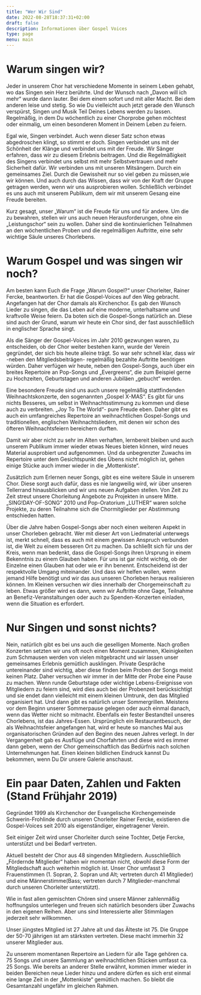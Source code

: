 ```yaml
---
title: "Wer Wir Sind"
date: 2022-08-28T18:37:31+02:00
draft: false
description: Informationen über Gospel Voices
type: page
menu: main
---
```


# Warum singen wir?
Jeder in unserem Chor hat verschiedene Momente in seinem Leben gehabt, wo das Singen sein Herz berührte.
Und der Wunsch nach „Davon will ich mehr“ wurde dann lauter.
Bei dem einem sofort und mit aller Macht.
Bei dem anderen leise und stetig.
So wie Du vielleicht auch jetzt gerade den Wunsch verspürst, Singen und Musik Teil Deines Lebens werden zu lassen.
Regelmäßig, in dem Du wöchentlich zu einer Chorprobe gehen möchtest oder einmalig, um einen besonderen Moment in Deinem Leben zu feiern.

Egal wie, Singen verbindet.
Auch wenn dieser Satz schon etwas abgedroschen klingt, so stimmt er doch.
Singen verbindet uns mit der Schönheit der Klänge und verbindet uns mit der Freude.
Wir Sänger erfahren, dass wir zu diesem Erlebnis beitragen.
Und die Regelmäßigkeit des Singens verbindet uns selbst mit mehr Selbstvertrauen und mehr Sicherheit dafür.
Wir verbinden uns mit unseren Mitsängern.
Durch ein gemeinsames Ziel.
Durch die Gewissheit nur so viel geben zu müssen,wie wir können.
Und auch durch das Wissen, dass wir von der Kraft der Gruppe getragen werden, wenn wir uns ausprobieren wollen.
Schließlich verbindet es uns auch mit unserem Publikum, dem wir mit unserem Gesang eine Freude bereiten.

Kurz gesagt, unser „Warum“ ist die Freude für uns und für andere.
Um die zu bewahren, stellen wir uns auch neuen Herausforderungen, ohne ein „Leistungschor“ sein zu wollen.
Daher sind die kontinuierlichen Teilnahmen an den wöchentlichen Proben und die regelmäßigen Auftritte, eine sehr wichtige Säule unseres Chorlebens.

# Warum Gospel und was singen wir noch?
Am besten kann Euch die Frage „Warum Gospel?“ unser Chorleiter, Rainer Fercke, beantworten.
Er hat die Gospel-Voices auf den Weg gebracht.
Angefangen hat der Chor damals als Kirchenchor.
Es gab den Wunsch Lieder zu singen, die das Leben auf eine moderne, unterhaltsame und kraftvolle Weise feiern.
Da boten sich die Gospel-Songs natürlich an.
Diese sind auch der Grund, warum wir heute ein Chor sind, der fast ausschließlich in englischer Sprache singt.

Als die Sänger der Gospel-Voices im Jahr 2010 gezwungen waren, zu entscheiden, ob der Chor weiter bestehen kann, wurde der Verein gegründet, der sich bis heute alleine trägt.
So war sehr schnell klar, dass wir -neben den Mitgliedsbeiträgen- regelmäßig bezahlte Auftritte benötigen würden.
Daher verfügen wir heute, neben den Gospel-Songs, auch über ein breites Repertoire an Pop-Songs und „Evergreens“, die zum Beispiel gerne zu Hochzeiten, Geburtstagen und anderen Jubiläen „gebucht“ werden.

Eine besondere Freude sind uns auch unsere regelmäßig stattfindenden Weihnachtskonzerte, den sogenannten „Gospel X-MAS“.
Es gibt für uns nichts Besseres, um selbst in Weihnachtsstimmung zu kommen und diese auch zu verbreiten.
„Joy To The World“- pure Freude eben.
Daher gibt es auch ein umfangreiches Repertoire an weihnachtlichen Gospel-Songs und traditionellen, englischen Weihnachtsliedern, mit denen wir schon des öfteren Weihnachtsfeiern bereichern durften.

Damit wir aber nicht zu sehr im Alten verhaften, lernbereit bleiben und auch unserem Publikum immer wieder etwas Neues bieten können, wird neues Material ausprobiert und aufgenommen.
Und da unbegrenzter Zuwachs im Repertoire unter dem Gesichtspunkt des Übens nicht möglich ist, gehen einige Stücke auch immer wieder in die „Mottenkiste“.

Zusätzlich zum Erlernen neuer Songs, gibt es eine weitere Säule in unserem Chor.
Diese sorgt auch dafür, dass es nie langweilig wird, wir über unseren Tellerrand hinausblicken und wir uns neuen Aufgaben stellen.
Von Zeit zu Zeit streut unsere Chorleitung Angebote zu Projekten in unsere Mitte.
„SING!DAY-OF-SONG“ 2010 und Pop-Oratorium „LUTHER“ waren solche Projekte, zu deren Teilnahme sich die Chormitglieder per Abstimmung entschieden hatten.

Über die Jahre haben Gospel-Songs aber noch einen weiteren Aspekt in unser Chorleben gebracht.
Wer mit dieser Art von Liedmaterial unterwegs ist, merkt schnell, dass es auch mit einem gewissen Anspruch verbunden ist, die Welt zu einem besseren Ort zu machen.
Da schließt sich für uns der Kreis, wenn man bedenkt, dass die Gospel-Songs ihren Ursprung in einem Bekenntnis zu einem Glauben haben.
Für uns ist gar nicht wichtig, ob der Einzelne einen Glauben hat oder wie er ihn benennt.
Entscheidend ist der respektvolle Umgang miteinander.
Und dass wir helfen wollen, wenn jemand Hilfe benötigt und wir das aus unseren Chorleben heraus realisieren können.
Im Kleinen versuchen wir dies innerhalb der Chorgemeinschaft zu leben.
Etwas größer wird es dann, wenn wir Auftritte ohne Gage, Teilnahme an Benefiz-Veranstaltungen oder auch zu Spenden-Konzerten einladen, wenn die Situation es erfordert.

# Nur Singen und sonst nichts?
Nein, natürlich gibt es bei uns auch die geselligen Momente.
Nach großen Konzerten setzten wir uns oft noch einen Moment zusammen, Kleinigkeiten zum Schmausen werden von vielen mitgebracht und wir lassen unser gemeinsames Erlebnis gemütlich ausklingen.
Private Gespräche untereinander sind wichtig, aber diese finden beim Proben der Songs meist keinen Platz.
Daher versuchen wir immer in der Mitte der Probe eine Pause zu machen.
Wenn runde Geburtstage oder wichtige Lebens-Ereignisse von Mitgliedern zu feiern sind, wird dies auch bei der Probenzeit berücksichtigt und sie endet dann vielleicht mit einem kleinen Umtrunk, den das Mitglied organisiert hat.
Und dann gibt es natürlich unser Sommergrillen.
Meistens vor dem Beginn unserer Sommerpause gelegen oder auch einmal danach, wenn das Wetter nicht so mitmacht.
Ebenfalls ein fester Bestandteil unseres Chorlebens, ist das Jahres-Essen.
Ursprünglich ein Restaurantbesuch, der als Weihnachtsfeier angefangen hat, wird er heute so manches Mal aus organisatorischen Gründen auf den Beginn des neuen Jahres verlegt.
In der Vergangenheit gab es Ausflüge und Chorfahrten und diese wird es immer dann geben, wenn der Chor gemeinschaftlich das Bedürfnis nach solchen Unternehmungen hat.
Einen kleinen bildlichen Eindruck kannst Du bekommen, wenn Du Dir unsere Galerie anschaust.

# Ein paar Daten, Zahlen und Fakten (Stand Frühjahr 2019)
Gegründet 1999 als Kirchenchor der Evangelische Kirchengemeinde Schwerin-Frohlinde durch unseren Chorleiter Rainer Fercke, existieren die Gospel-Voices seit 2010 als eigenständiger, eingetragener Verein.

Seit einiger Zeit wird unser Chorleiter durch seine Tochter, Detje Fercke, unterstützt und bei Bedarf vertreten.

Aktuell besteht der Chor aus 48 singenden Mitgliedern.
Ausschließlich „Fördernde Mitglieder“ haben wir momentan nicht, obwohl diese Form der Mitgliedschaft auch weiterhin möglich ist.
Unser Chor umfasst 3 Frauenstimmen (1. Sopran, 2. Sopran und Alt; vertreten durch 41 Mitglieder) und eine Männerstimme(Bass; vertreten durch 7 Mitglieder-manchmal durch unseren Chorleiter unterstützt).

Wie in fast allen gemischten Chören sind unsere Männer zahlenmäßig hoffnungslos unterlegen und freuen sich natürlich besonders über Zuwachs in den eigenen Reihen.
Aber uns sind Interessierte aller Stimmlagen jederzeit sehr willkommen.

Unser jüngstes Mitglied ist 27 Jahre alt und das Älteste ist 75.
Die Gruppe der 50-70 jährigen ist am stärksten vertreten.
Diese macht immerhin 32 unserer Mitglieder aus.

Zu unserem momentanen Repertoire an Liedern für alle Tage gehören ca. 75 Songs und unsere Sammlung an weihnachtlichen Stücken umfasst ca. 25 Songs.
Wie bereits an anderer Stelle erwähnt, kommen immer wieder in beiden Bereichen neue Lieder hinzu und andere dürfen es sich erst einmal eine lange Zeit in der „Mottenkiste“ gemütlich machen.
So bleibt die Gesamtanzahl ungefähr im gleichen Rahmen.

